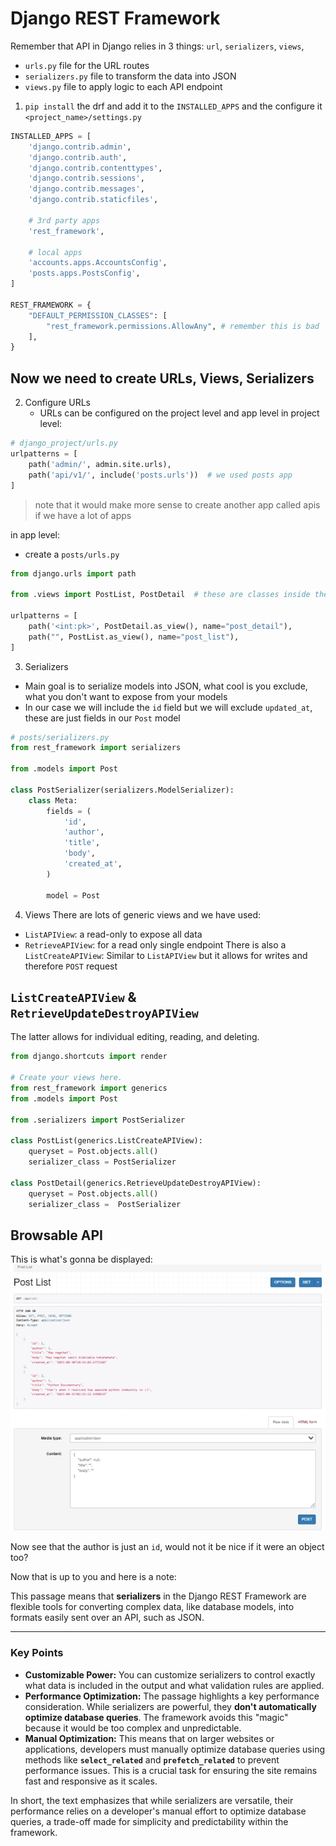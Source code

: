 # Django REST Framework
Remember that API in Django relies in 3 things: `url`, `serializers`, `views`,

- `urls.py` file for the URL routes
- `serializers.py` file to transform the data into JSON
- `views.py` file to apply logic to each API endpoint

1.  `pip install` the drf and add it to the `INSTALLED_APPS` and the configure it `<project_name>/settings.py`
```python
INSTALLED_APPS = [
    'django.contrib.admin',
    'django.contrib.auth',
    'django.contrib.contenttypes',
    'django.contrib.sessions',
    'django.contrib.messages',
    'django.contrib.staticfiles',

    # 3rd party apps
    'rest_framework',

    # local apps
    'accounts.apps.AccountsConfig',
    'posts.apps.PostsConfig',
]

REST_FRAMEWORK = {
    "DEFAULT_PERMISSION_CLASSES": [
        "rest_framework.permissions.AllowAny", # remember this is bad
    ],
}
```
## Now we need to create URLs, Views, Serializers
2. Configure URLs
    - URLs can be configured on the project level and app level
in project level:
```python
# django_project/urls.py
urlpatterns = [
    path('admin/', admin.site.urls),
    path('api/v1/', include('posts.urls'))  # we used posts app
]
```
> note that it would make more sense to create another app called apis if we have a lot of apps

in app level:
- create a `posts/urls.py`

```python
from django.urls import path

from .views import PostList, PostDetail  # these are classes inside the views.py

urlpatterns = [
    path('<int:pk>', PostDetail.as_view(), name="post_detail"),
    path("", PostList.as_view(), name="post_list"),
]
```
3. Serializers
- Main goal is to serialize models into JSON, what cool is you exclude, what you don't want to expose from your models
- In our case we will include the `id` field but we will exclude `updated_at`, these are just fields in our `Post` model
```python
# posts/serializers.py
from rest_framework import serializers 

from .models import Post

class PostSerializer(serializers.ModelSerializer):
    class Meta:
        fields = (
            'id',
            'author',
            'title',
            'body',
            'created_at',
        )

        model = Post
```
4. Views
There are lots of generic views and we have used:
- `ListAPIView`: a read-only to expose all data
- `RetrieveAPIView`: for a read only single endpoint
There is also a `ListCreateAPIView`: Similar to `ListAPIView` but it allows for writes and therefore `POST` request

## `ListCreateAPIView` & `RetrieveUpdateDestroyAPIView`

The latter allows for individual editing, reading, and deleting.
```python
from django.shortcuts import render

# Create your views here.
from rest_framework import generics
from .models import Post

from .serializers import PostSerializer

class PostList(generics.ListCreateAPIView):
    queryset = Post.objects.all() 
    serializer_class = PostSerializer

class PostDetail(generics.RetrieveUpdateDestroyAPIView):
    queryset = Post.objects.all()
    serializer_class =  PostSerializer
```
## Browsable API
This is what's gonna be displayed:
![api_result_with_2_posts](../assets/blog-rest.jpeg)

Now see that the author is just an `id`, would not it be nice if it were an object too? 

Now that is up to you and here is a note:

This passage means that **serializers** in the Django REST Framework are flexible tools for converting complex data, like database models, into formats easily sent over an API, such as JSON.

---

### Key Points

* **Customizable Power:** You can customize serializers to control exactly what data is included in the output and what validation rules are applied.
* **Performance Optimization:** The passage highlights a key performance consideration. While serializers are powerful, they **don't automatically optimize database queries**. The framework avoids this "magic" because it would be too complex and unpredictable.
* **Manual Optimization:** This means that on larger websites or applications, developers must manually optimize database queries using methods like **`select_related`** and **`prefetch_related`** to prevent performance issues. This is a crucial task for ensuring the site remains fast and responsive as it scales.

In short, the text emphasizes that while serializers are versatile, their performance relies on a developer's manual effort to optimize database queries, a trade-off made for simplicity and predictability within the framework.